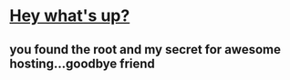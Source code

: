 # [Hey what's up?](http://joshandjad.com/)


## you found the root and my secret for awesome hosting...goodbye friend
